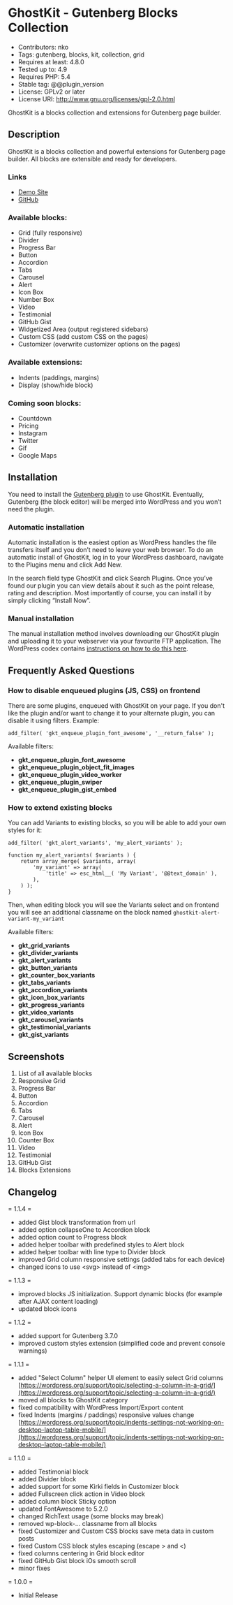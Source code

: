 # GhostKit - Gutenberg Blocks Collection #

* Contributors: nko
* Tags: gutenberg, blocks, kit, collection, grid
* Requires at least: 4.8.0
* Tested up to: 4.9
* Requires PHP: 5.4
* Stable tag: @@plugin_version
* License: GPLv2 or later
* License URI: http://www.gnu.org/licenses/gpl-2.0.html

GhostKit is a blocks collection and extensions for Gutenberg page builder.

## Description ##

GhostKit is a blocks collection and powerful extensions for Gutenberg page builder. All blocks are extensible and ready for developers.

### Links ###

* [Demo Site](https://ghostkit.io/)
* [GitHub](https://github.com/nk-o/ghostkit)

### Available blocks: ###

* Grid (fully responsive)
* Divider
* Progress Bar
* Button
* Accordion
* Tabs
* Carousel
* Alert
* Icon Box
* Number Box
* Video
* Testimonial
* GitHub Gist
* Widgetized Area (output registered sidebars)
* Custom CSS (add custom CSS on the pages)
* Customizer (overwrite customizer options on the pages)

### Available extensions: ###

* Indents (paddings, margins)
* Display (show/hide block)

### Coming soon blocks: ###

* Countdown
* Pricing
* Instagram
* Twitter
* Gif
* Google Maps

## Installation ##

You need to install the [Gutenberg plugin](https://wordpress.org/plugins/gutenberg/) to use GhostKit. Eventually, Gutenberg (the block editor) will be merged into WordPress and you won’t need the plugin.

### Automatic installation ###

Automatic installation is the easiest option as WordPress handles the file transfers itself and you don’t need to leave your web browser. To do an automatic install of GhostKit, log in to your WordPress dashboard, navigate to the Plugins menu and click Add New.

In the search field type GhostKit and click Search Plugins. Once you’ve found our plugin you can view details about it such as the point release, rating and description. Most importantly of course, you can install it by simply clicking “Install Now”.

### Manual installation ###

The manual installation method involves downloading our GhostKit plugin and uploading it to your webserver via your favourite FTP application. The WordPress codex contains [instructions on how to do this here](https://codex.wordpress.org/Managing_Plugins#Manual_Plugin_Installation).

## Frequently Asked Questions ##

### How to disable enqueued plugins (JS, CSS) on frontend ####

There are some plugins, enqueued with GhostKit on your page. If you don't like the plugin and/or want to change it to your alternate plugin, you can disable it using filters. Example:

    add_filter( 'gkt_enqueue_plugin_font_awesome', '__return_false' );

Available filters:

* **gkt_enqueue_plugin_font_awesome**
* **gkt_enqueue_plugin_object_fit_images**
* **gkt_enqueue_plugin_video_worker**
* **gkt_enqueue_plugin_swiper**
* **gkt_enqueue_plugin_gist_embed**

### How to extend existing blocks ####

You can add Variants to existing blocks, so you will be able to add your own styles for it:

    add_filter( 'gkt_alert_variants', 'my_alert_variants' );

    function my_alert_variants( $variants ) {
        return array_merge( $variants, array(
            'my_variant' => array(
                'title' => esc_html__( 'My Variant', '@@text_domain' ),
            ),
        ) );
    }

Then, when editing block you will see the Variants select and on frontend you will see an additional classname on the block named `ghostkit-alert-variant-my_variant`

Available filters:

* **gkt_grid_variants**
* **gkt_divider_variants**
* **gkt_alert_variants**
* **gkt_button_variants**
* **gkt_counter_box_variants**
* **gkt_tabs_variants**
* **gkt_accordion_variants**
* **gkt_icon_box_variants**
* **gkt_progress_variants**
* **gkt_video_variants**
* **gkt_carousel_variants**
* **gkt_testimonial_variants**
* **gkt_gist_variants**

## Screenshots ##

1. List of all available blocks
2. Responsive Grid
3. Progress Bar
4. Button
5. Accordion
6. Tabs
7. Carousel
8. Alert
9. Icon Box
10. Counter Box
11. Video
12. Testimonial
13. GitHub Gist
14. Blocks Extensions

## Changelog ##

= 1.1.4 =

* added Gist block transformation from url
* added option collapseOne to Accordion block
* added option count to Progress block
* added helper toolbar with predefined styles to Alert block
* added helper toolbar with line type to Divider block
* improved Grid column responsive settings (added tabs for each device)
* changed icons to use &lt;svg&gt; instead of &lt;img&gt;

= 1.1.3 =

* improved blocks JS initialization. Support dynamic blocks (for example after AJAX content loading)
* updated block icons

= 1.1.2 =

* added support for Gutenberg 3.7.0
* improved custom styles extension (simplified code and prevent console warnings)

= 1.1.1 =

* added "Select Column" helper UI element to easily select Grid columns [https://wordpress.org/support/topic/selecting-a-column-in-a-grid/](https://wordpress.org/support/topic/selecting-a-column-in-a-grid/)
* moved all blocks to GhostKit category
* fixed compatibility with WordPress Import/Export content
* fixed Indents (margins / paddings) responsive values change [https://wordpress.org/support/topic/indents-settings-not-working-on-desktop-laptop-table-mobile/](https://wordpress.org/support/topic/indents-settings-not-working-on-desktop-laptop-table-mobile/)

= 1.1.0 =

* added Testimonial block
* added Divider block
* added support for some Kirki fields in Customizer block
* added Fullscreen click action in Video block
* added column block Sticky option
* updated FontAwesome to 5.2.0
* changed RichText usage (some blocks may break)
* removed wp-block-... classname from all blocks
* fixed Customizer and Custom CSS blocks save meta data in custom posts
* fixed Custom CSS block styles escaping (escape > and <)
* fixed columns centering in Grid block editor
* fixed GitHub Gist block iOs smooth scroll
* minor fixes

= 1.0.0 =

* Initial Release

